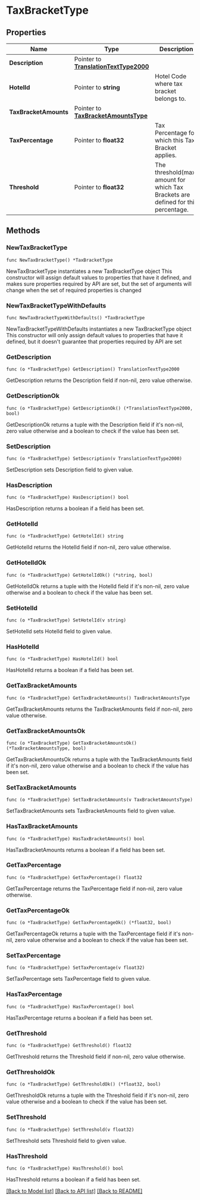 # TaxBracketType

## Properties

Name | Type | Description | Notes
------------ | ------------- | ------------- | -------------
**Description** | Pointer to [**TranslationTextType2000**](TranslationTextType2000.md) |  | [optional] 
**HotelId** | Pointer to **string** | Hotel Code where tax bracket belongs to. | [optional] 
**TaxBracketAmounts** | Pointer to [**TaxBracketAmountsType**](TaxBracketAmountsType.md) |  | [optional] 
**TaxPercentage** | Pointer to **float32** | Tax Percentage for which this Tax Bracket applies. | [optional] 
**Threshold** | Pointer to **float32** | The threshold(max) amount for which Tax Brackets are defined for this percentage. | [optional] 

## Methods

### NewTaxBracketType

`func NewTaxBracketType() *TaxBracketType`

NewTaxBracketType instantiates a new TaxBracketType object
This constructor will assign default values to properties that have it defined,
and makes sure properties required by API are set, but the set of arguments
will change when the set of required properties is changed

### NewTaxBracketTypeWithDefaults

`func NewTaxBracketTypeWithDefaults() *TaxBracketType`

NewTaxBracketTypeWithDefaults instantiates a new TaxBracketType object
This constructor will only assign default values to properties that have it defined,
but it doesn't guarantee that properties required by API are set

### GetDescription

`func (o *TaxBracketType) GetDescription() TranslationTextType2000`

GetDescription returns the Description field if non-nil, zero value otherwise.

### GetDescriptionOk

`func (o *TaxBracketType) GetDescriptionOk() (*TranslationTextType2000, bool)`

GetDescriptionOk returns a tuple with the Description field if it's non-nil, zero value otherwise
and a boolean to check if the value has been set.

### SetDescription

`func (o *TaxBracketType) SetDescription(v TranslationTextType2000)`

SetDescription sets Description field to given value.

### HasDescription

`func (o *TaxBracketType) HasDescription() bool`

HasDescription returns a boolean if a field has been set.

### GetHotelId

`func (o *TaxBracketType) GetHotelId() string`

GetHotelId returns the HotelId field if non-nil, zero value otherwise.

### GetHotelIdOk

`func (o *TaxBracketType) GetHotelIdOk() (*string, bool)`

GetHotelIdOk returns a tuple with the HotelId field if it's non-nil, zero value otherwise
and a boolean to check if the value has been set.

### SetHotelId

`func (o *TaxBracketType) SetHotelId(v string)`

SetHotelId sets HotelId field to given value.

### HasHotelId

`func (o *TaxBracketType) HasHotelId() bool`

HasHotelId returns a boolean if a field has been set.

### GetTaxBracketAmounts

`func (o *TaxBracketType) GetTaxBracketAmounts() TaxBracketAmountsType`

GetTaxBracketAmounts returns the TaxBracketAmounts field if non-nil, zero value otherwise.

### GetTaxBracketAmountsOk

`func (o *TaxBracketType) GetTaxBracketAmountsOk() (*TaxBracketAmountsType, bool)`

GetTaxBracketAmountsOk returns a tuple with the TaxBracketAmounts field if it's non-nil, zero value otherwise
and a boolean to check if the value has been set.

### SetTaxBracketAmounts

`func (o *TaxBracketType) SetTaxBracketAmounts(v TaxBracketAmountsType)`

SetTaxBracketAmounts sets TaxBracketAmounts field to given value.

### HasTaxBracketAmounts

`func (o *TaxBracketType) HasTaxBracketAmounts() bool`

HasTaxBracketAmounts returns a boolean if a field has been set.

### GetTaxPercentage

`func (o *TaxBracketType) GetTaxPercentage() float32`

GetTaxPercentage returns the TaxPercentage field if non-nil, zero value otherwise.

### GetTaxPercentageOk

`func (o *TaxBracketType) GetTaxPercentageOk() (*float32, bool)`

GetTaxPercentageOk returns a tuple with the TaxPercentage field if it's non-nil, zero value otherwise
and a boolean to check if the value has been set.

### SetTaxPercentage

`func (o *TaxBracketType) SetTaxPercentage(v float32)`

SetTaxPercentage sets TaxPercentage field to given value.

### HasTaxPercentage

`func (o *TaxBracketType) HasTaxPercentage() bool`

HasTaxPercentage returns a boolean if a field has been set.

### GetThreshold

`func (o *TaxBracketType) GetThreshold() float32`

GetThreshold returns the Threshold field if non-nil, zero value otherwise.

### GetThresholdOk

`func (o *TaxBracketType) GetThresholdOk() (*float32, bool)`

GetThresholdOk returns a tuple with the Threshold field if it's non-nil, zero value otherwise
and a boolean to check if the value has been set.

### SetThreshold

`func (o *TaxBracketType) SetThreshold(v float32)`

SetThreshold sets Threshold field to given value.

### HasThreshold

`func (o *TaxBracketType) HasThreshold() bool`

HasThreshold returns a boolean if a field has been set.


[[Back to Model list]](../README.md#documentation-for-models) [[Back to API list]](../README.md#documentation-for-api-endpoints) [[Back to README]](../README.md)


